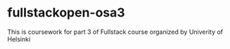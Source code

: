 # fullstackopen-osa3

This is coursework for part 3 of Fullstack course organized by Univerity of Helsinki

